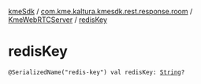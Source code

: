 [kmeSdk](../../index.md) / [com.kme.kaltura.kmesdk.rest.response.room](../index.md) / [KmeWebRTCServer](index.md) / [redisKey](./redis-key.md)

# redisKey

`@SerializedName("redis-key") val redisKey: `[`String`](https://kotlinlang.org/api/latest/jvm/stdlib/kotlin/-string/index.html)`?`